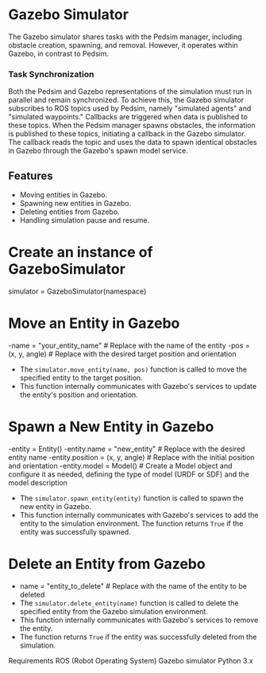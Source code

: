 
# Gazebo Simulator

The Gazebo simulator shares tasks with the Pedsim manager, including obstacle creation, spawning, and removal. However, it operates within Gazebo, in contrast to Pedsim. 

### Task Synchronization

Both the Pedsim and Gazebo representations of the simulation must run in parallel and remain synchronized. To achieve this, the Gazebo simulator subscribes to ROS topics used by Pedsim, namely "simulated agents" and "simulated waypoints." Callbacks are triggered when data is published to these topics. When the Pedsim manager spawns obstacles, the information is published to these topics, initiating a callback in the Gazebo simulator. The callback reads the topic and uses the data to spawn identical obstacles in Gazebo through the Gazebo's spawn model service.

## Features

- Moving entities in Gazebo.
- Spawning new entities in Gazebo.
- Deleting entities from Gazebo.
- Handling simulation pause and resume.


# Create an instance of GazeboSimulator
simulator = GazeboSimulator(namespace)

# Move an Entity in Gazebo

-name = "your_entity_name"  # Replace with the name of the entity
-pos = (x, y, angle)  # Replace with the desired target position and orientation
- The `simulator.move_entity(name, pos)` function is called to move the specified entity to the target position.
- This function internally communicates with Gazebo's services to update the entity's position and orientation.

# Spawn a New Entity in Gazebo

-entity = Entity()
-entity.name = "new_entity"  # Replace with the desired entity name
-entity.position = (x, y, angle)  # Replace with the initial position and orientation
-entity.model = Model()  # Create a Model object and configure it as needed, defining the type of model (URDF or SDF) and the model description
- The `simulator.spawn_entity(entity)` function is called to spawn the new entity in Gazebo.
- This function internally communicates with Gazebo's services to add the entity to the simulation environment. The function returns `True` if the entity was successfully spawned.

# Delete an Entity from Gazebo

- name = "entity_to_delete"  # Replace with the name of the entity to be deleted
- The `simulator.delete_entity(name)` function is called to delete the specified entity from the Gazebo simulation environment.
- This function internally communicates with Gazebo's services to remove the entity.
- The function returns `True` if the entity was successfully deleted from the simulation.

Requirements
ROS (Robot Operating System)
Gazebo simulator
Python 3.x
